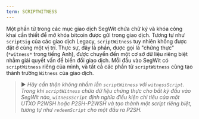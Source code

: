 ```yaml
---
term: SCRIPTWITNESS
---
```


Một phần tử trong các mục giao dịch SegWit chứa chữ ký và khóa công khai cần thiết để mở khóa bitcoin được gửi trong giao dịch. Tương tự như `scriptSig` của các giao dịch Legacy, `scriptWitness` tuy nhiên không được đặt ở cùng một vị trí. Thực sự, đây là phần, được gọi là "chứng thực" (`*witness*` trong tiếng Anh), được chuyển đến một cơ sở dữ liệu riêng biệt nhằm giải quyết vấn đề biến đổi giao dịch. Mỗi đầu vào SegWit có `scriptWitness` riêng của mình, và tất cả các phần tử `scriptWitness` cùng tạo thành trường `Witness` của giao dịch.

> ► *Hãy cẩn thận không nhầm lẫn `scriptWitness` với `witnessScript`. Trong khi `scriptWitness` chứa dữ liệu chứng thực cho bất kỳ đầu vào SegWit nào, `witnessScript` định nghĩa điều kiện chi tiêu của một UTXO P2WSH hoặc P2SH-P2WSH và tạo thành một script riêng biệt, tương tự như `redeemScript` cho một đầu ra P2SH.*